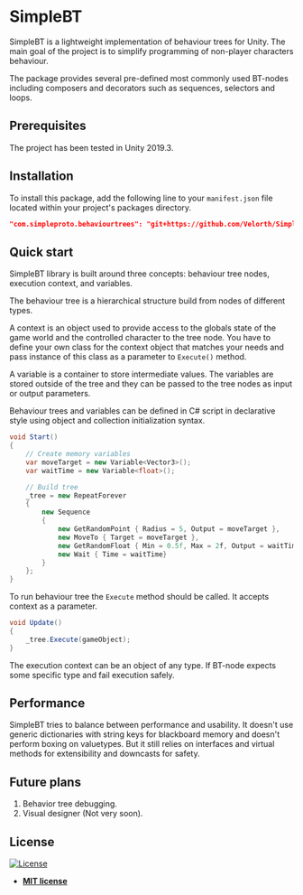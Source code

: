 # SimpleBT
SimpleBT is a lightweight implementation of behaviour trees for Unity. The main goal of the project is to simplify programming of non-player characters behaviour. 

The package provides several pre-defined most commonly used BT-nodes including composers and decorators such as sequences, selectors and loops.

## Prerequisites
The project has been tested in Unity 2019.3. 

## Installation
To install this package, add the following line to your `manifest.json` file located within your project's packages directory.

```json
"com.simpleproto.behaviourtrees": "git+https://github.com/Velorth/SimpleBT"
```

## Quick start
SimpleBT library is built around three concepts: behaviour tree nodes, execution context, and variables.

The behaviour tree is a hierarchical structure build from nodes of different types. 

A context is an object used to provide access to the globals state of the game world and the controlled character to the tree node. You have to define your own class for the context object that matches your needs and pass instance of this class as a parameter to ```Execute()``` method.

A variable is a container to store intermediate values. The variables are stored outside of the tree and they can be passed to the tree nodes as input or output parameters. 

Behaviour trees and variables can be defined in C# script in declarative style using object and collection initialization syntax.
 
```cs
void Start()
{
    // Create memory variables
    var moveTarget = new Variable<Vector3>();
    var waitTime = new Variable<float>();

    // Build tree
    _tree = new RepeatForever
    {
        new Sequence
        {
            new GetRandomPoint { Radius = 5, Output = moveTarget },
            new MoveTo { Target = moveTarget },
            new GetRandomFloat { Min = 0.5f, Max = 2f, Output = waitTime },
            new Wait { Time = waitTime}
        }
    };
}
```
To run behaviour tree the ```Execute``` method should be called. It accepts context as a parameter.
```cs
void Update()
{
    _tree.Execute(gameObject);
}
```

The execution context can be an object of any type. If BT-node expects some specific type and fail execution safely.

## Performance
SimpleBT tries to balance between performance and usability. 
It doesn't use generic dictionaries with string keys for blackboard memory and doesn't perform boxing on valuetypes.
But it still relies on interfaces and virtual methods for extensibility and downcasts for safety.

## Future plans
1. Behavior tree debugging.
2. Visual designer (Not very soon).

## License

[![License](http://img.shields.io/:license-mit-blue.svg?style=flat-square)](http://badges.mit-license.org)

- **[MIT license](http://opensource.org/licenses/mit-license.php)**
